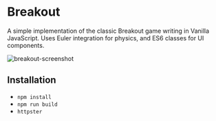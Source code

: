 # Breakout
A simple implementation of the classic Breakout game writing in Vanilla JavaScript. Uses Euler integration for physics, and ES6 classes for UI components.

![breakout-screenshot](https://user-images.githubusercontent.com/20506567/44676097-46d6bc00-aa00-11e8-906b-86eb5b7f0899.png)

## Installation

- `npm install`
- `npm run build`
- `httpster`
